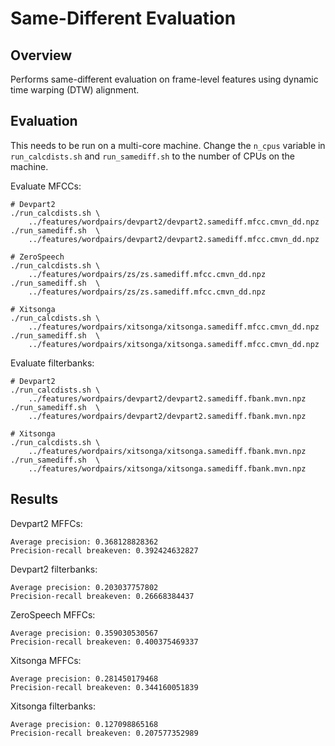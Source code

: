 Same-Different Evaluation
=========================


Overview
--------
Performs same-different evaluation on frame-level features using dynamic time
warping (DTW) alignment.


Evaluation
----------
This needs to be run on a multi-core machine. Change the `n_cpus` variable in
`run_calcdists.sh` and `run_samediff.sh` to the number of CPUs on the machine.

Evaluate MFCCs:

    # Devpart2
    ./run_calcdists.sh \
        ../features/wordpairs/devpart2/devpart2.samediff.mfcc.cmvn_dd.npz
    ./run_samediff.sh  \
        ../features/wordpairs/devpart2/devpart2.samediff.mfcc.cmvn_dd.npz

    # ZeroSpeech
    ./run_calcdists.sh \
        ../features/wordpairs/zs/zs.samediff.mfcc.cmvn_dd.npz
    ./run_samediff.sh  \
        ../features/wordpairs/zs/zs.samediff.mfcc.cmvn_dd.npz

    # Xitsonga
    ./run_calcdists.sh \
        ../features/wordpairs/xitsonga/xitsonga.samediff.mfcc.cmvn_dd.npz
    ./run_samediff.sh  \
        ../features/wordpairs/xitsonga/xitsonga.samediff.mfcc.cmvn_dd.npz

Evaluate filterbanks:

    # Devpart2
    ./run_calcdists.sh \
        ../features/wordpairs/devpart2/devpart2.samediff.fbank.mvn.npz
    ./run_samediff.sh  \
        ../features/wordpairs/devpart2/devpart2.samediff.fbank.mvn.npz

    # Xitsonga
    ./run_calcdists.sh \
        ../features/wordpairs/xitsonga/xitsonga.samediff.fbank.mvn.npz
    ./run_samediff.sh  \
        ../features/wordpairs/xitsonga/xitsonga.samediff.fbank.mvn.npz


Results
-------
Devpart2 MFFCs:

    Average precision: 0.368128828362
    Precision-recall breakeven: 0.392424632827

Devpart2 filterbanks:

    Average precision: 0.203037757802
    Precision-recall breakeven: 0.26668384437

ZeroSpeech MFFCs:

    Average precision: 0.359030530567
    Precision-recall breakeven: 0.400375469337
    
Xitsonga MFFCs:

    Average precision: 0.281450179468
    Precision-recall breakeven: 0.344160051839

Xitsonga filterbanks:

    Average precision: 0.127098865168
    Precision-recall breakeven: 0.207577352989
